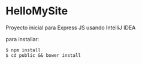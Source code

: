 # HelloMySite

Proyecto inicial para Express JS usando IntelliJ IDEA

para installar:

    $ npm install
    $ cd public && bower install
